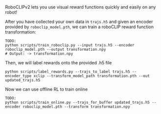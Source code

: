 RoboCLIPv2 lets you use visual reward functions quickly and easily on any robot!

After you have collected your own data in `trajs.h5` and given an encoder provided by `roboclip_model.pth`, 
we can train a roboCLIP reward function transformation:
```
TODO:
python scripts/train_roboclip.py --input trajs.h5 --encoder roboclip_model.pth --output transformation.npy
# Output: -> transformation.npy
```

Then, we will label rewards onto the provided .h5 file
```
python scripts/label_rewards.py --trajs_to_label trajs.h5 --encoder_type xclip --transform_model_path transformation.pth --out updated_trajs.h5
```

Now we can use offline RL to train online
```
TODO:
python scripts/train_online.py --trajs_for_buffer updated_trajs.h5 --encoder roboclip_model.pth --transform transformation.npy
```